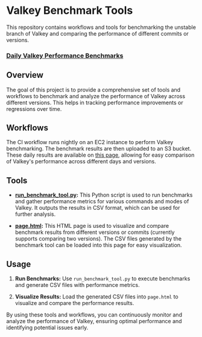# Valkey Benchmark Tools

This repository contains workflows and tools for benchmarking the unstable branch of Valkey and comparing the performance of different commits or versions.

### [Daily Valkey Performance Benchmarks](https://d5gk5hctlvf6n.cloudfront.net/)

## Overview

The goal of this project is to provide a comprehensive set of tools and workflows to benchmark and analyze the performance of Valkey across different versions. This helps in tracking performance improvements or regressions over time.

## Workflows

The CI workflow runs nightly on an EC2 instance to perform Valkey benchmarking. The benchmark results are then uploaded to an S3 bucket. These daily results are available on [this page](https://d5gk5hctlvf6n.cloudfront.net/), allowing for easy comparison of Valkey's performance across different days and versions.

## Tools

- **[run_benchmark_tool.py](https://github.com/roshkhatri/valkey-benchmark-tools/blob/main/run_benchmark_tool.py):** This Python script is used to run benchmarks and gather performance metrics for various commands and modes of Valkey. It outputs the results in CSV format, which can be used for further analysis.

- **[page.html](https://github.com/roshkhatri/valkey-benchmark-tools/blob/main/page.html):** This HTML page is used to visualize and compare benchmark results from different versions or commits (currently supports comparing two versions). The CSV files generated by the benchmark tool can be loaded into this page for easy visualization.

## Usage

1. **Run Benchmarks:**
   Use `run_benchmark_tool.py` to execute benchmarks and generate CSV files with performance metrics.

2. **Visualize Results:**
   Load the generated CSV files into `page.html` to visualize and compare the performance results.

By using these tools and workflows, you can continuously monitor and analyze the performance of Valkey, ensuring optimal performance and identifying potential issues early.
